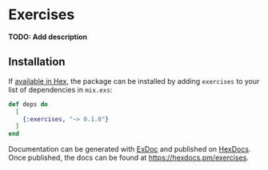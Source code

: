 # Exercises

**TODO: Add description**

## Installation

If [available in Hex](https://hex.pm/docs/publish), the package can be installed
by adding `exercises` to your list of dependencies in `mix.exs`:

```elixir
def deps do
  [
    {:exercises, "~> 0.1.0"}
  ]
end
```

Documentation can be generated with [ExDoc](https://github.com/elixir-lang/ex_doc)
and published on [HexDocs](https://hexdocs.pm). Once published, the docs can
be found at <https://hexdocs.pm/exercises>.

